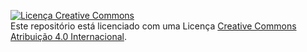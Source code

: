 <a rel="license" href="http://creativecommons.org/licenses/by/4.0/"><img alt="Licença Creative Commons" style="border-width:0" src="https://i.creativecommons.org/l/by/4.0/88x31.png" /></a><br />Este repositório está licenciado com uma Licença <a rel="license" href="http://creativecommons.org/licenses/by/4.0/">Creative Commons Atribuição 4.0 Internacional</a>.